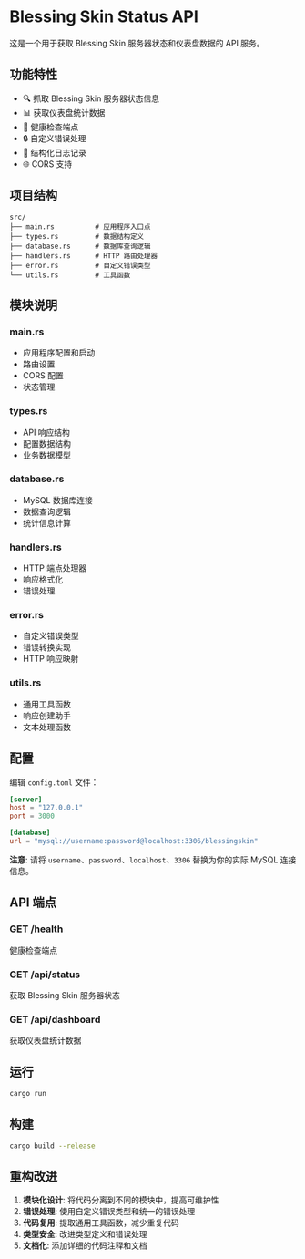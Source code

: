 # Blessing Skin Status API

这是一个用于获取 Blessing Skin 服务器状态和仪表盘数据的 API 服务。

## 功能特性

- 🔍 抓取 Blessing Skin 服务器状态信息
- 📊 获取仪表盘统计数据
- 🏥 健康检查端点
- 🔒 自定义错误处理
- 📝 结构化日志记录
- 🌐 CORS 支持

## 项目结构

```
src/
├── main.rs          # 应用程序入口点
├── types.rs         # 数据结构定义
├── database.rs      # 数据库查询逻辑
├── handlers.rs      # HTTP 路由处理器
├── error.rs         # 自定义错误类型
└── utils.rs         # 工具函数
```

## 模块说明

### main.rs
- 应用程序配置和启动
- 路由设置
- CORS 配置
- 状态管理

### types.rs
- API 响应结构
- 配置数据结构
- 业务数据模型

### database.rs
- MySQL 数据库连接
- 数据查询逻辑
- 统计信息计算

### handlers.rs
- HTTP 端点处理器
- 响应格式化
- 错误处理

### error.rs
- 自定义错误类型
- 错误转换实现
- HTTP 响应映射

### utils.rs
- 通用工具函数
- 响应创建助手
- 文本处理函数

## 配置

编辑 `config.toml` 文件：

```toml
[server]
host = "127.0.0.1"
port = 3000

[database]
url = "mysql://username:password@localhost:3306/blessingskin"
```

**注意**: 请将 `username`、`password`、`localhost`、`3306` 替换为你的实际 MySQL 连接信息。

## API 端点

### GET /health
健康检查端点

### GET /api/status
获取 Blessing Skin 服务器状态

### GET /api/dashboard
获取仪表盘统计数据

## 运行

```bash
cargo run
```

## 构建

```bash
cargo build --release
```

## 重构改进

1. **模块化设计**: 将代码分离到不同的模块中，提高可维护性
2. **错误处理**: 使用自定义错误类型和统一的错误处理
3. **代码复用**: 提取通用工具函数，减少重复代码
4. **类型安全**: 改进类型定义和错误处理
5. **文档化**: 添加详细的代码注释和文档 